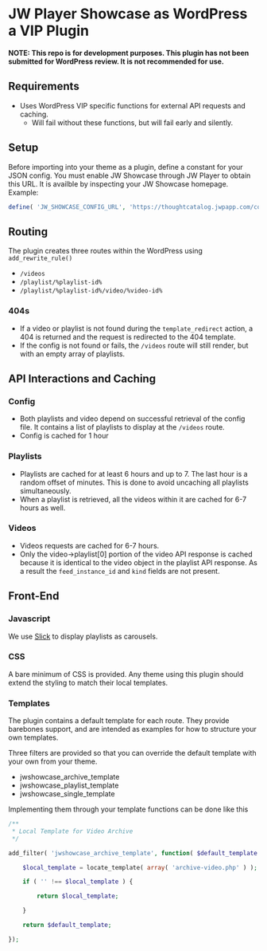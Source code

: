 # JW Player Showcase as WordPress a VIP Plugin

**NOTE: This repo is for development purposes. This plugin has not been submitted for WordPress review. It is not recommended for use.**

## Requirements

- Uses WordPress VIP specific functions for external API requests and caching.
  - Will fail without these functions, but will fail early and silently.

## Setup

Before importing into your theme as a plugin, define a constant for your JSON config. You must enable JW Showcase through JW Player to obtain this URL. It is availble by inspecting your JW Showcase homepage. Example:

```php
define( 'JW_SHOWCASE_CONFIG_URL', 'https://thoughtcatalog.jwpapp.com/config.json' );
```

## Routing

The plugin creates three routes within the WordPress using `add_rewrite_rule()`

- `/videos`
- `/playlist/%playlist-id%`
- `/playlist/%playlist-id%/video/%video-id%`

### 404s

- If a video or playlist is not found during the `template_redirect` action, a 404 is returned and the request is redirected to the 404 template.
- If the config is not found or fails, the `/videos` route will still render, but with an empty array of playlists.

## API Interactions and Caching

### Config

- Both playlists and video depend on successful retrieval of the config file. It contains a list of playlists to display at the `/videos` route.
- Config is cached for 1 hour

### Playlists

- Playlists are cached for at least 6 hours and up to 7. The last hour is a random offset of minutes. This is done to avoid uncaching all playlists simultaneously.
- When a playlist is retrieved, all the videos within it are cached for 6-7 hours as well.

### Videos

- Videos requests are cached for 6-7 hours.
- Only the video->playlist[0] portion of the video API response is cached because it is identical to the video object in the playlist API response. As a result the `feed_instance_id` and `kind` fields are not present.

## Front-End

### Javascript

We use [Slick](https://kenwheeler.github.io/slick/) to display playlists as carousels.

### CSS

A bare minimum of CSS is provided. Any theme using this plugin should extend the styling to match their local templates.

### Templates

The plugin contains a default template for each route. They provide barebones support, and are intended as examples for how to structure your own templates.

Three filters are provided so that you can override the default template with your own from your theme.

- jwshowcase_archive_template
- jwshowcase_playlist_template
- jwshowcase_single_template

Implementing them through your template functions can be done like this
```php
/**
 * Local Template for Video Archive
 */

add_filter( 'jwshowcase_archive_template', function( $default_template ) {

	$local_template = locate_template( array( 'archive-video.php' ) );

	if ( '' !== $local_template ) {

		return $local_template;

	}

	return $default_template;

});
```